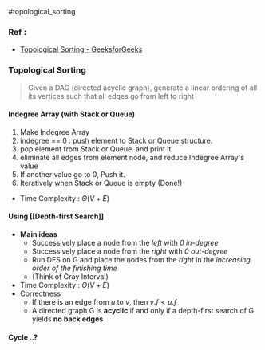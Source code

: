 #topological_sorting 
### Ref :
- [Topological Sorting - GeeksforGeeks](https://www.geeksforgeeks.org/topological-sorting/?ref=gcse_outind)

### Topological Sorting
> Given a DAG (directed acyclic graph), generate a linear ordering of all its vertices such that all edges go from left to right
#### Indegree Array (with Stack or Queue)
1. Make Indegree Array
2. indegree == 0 : push element to Stack or Queue structure.
3. pop element from Stack or Queue. and print it.
4. eliminate all edges from element node, and reduce Indegree Array's value
5. If another value go to 0, Push it.
6. Iteratively when Stack or Queue is empty (Done!)
- Time Complexity : $\Theta(V+E)$
#### Using [[Depth-first Search]]
- **Main ideas**
	- Successively place a node from the *left* with *0 in-degree*
	- Successively place a node from the *right* with *0 out-degree*
	- Run DFS on G and place the nodes from the *right* in the *increasing order of the finishing time*
	- (Think of Gray Interval)
- Time Complexity : $\Theta(V+E)$
- Correctness
	- If there is an edge from $u$ to $v$, then $v.f < u.f$
	- A directed graph G is **acyclic** if and only if a depth-first search of G yields **no back edges**

#### Cycle ..?